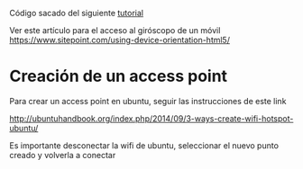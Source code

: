 Código sacado del siguiente [tutorial](https://carlosazaustre.es/blog/websockets-como-utilizar-socket-io-en-tu-aplicacion-web/)



Ver este artículo para el acceso al giróscopo de un móvil
https://www.sitepoint.com/using-device-orientation-html5/


# Creación de un access point

Para crear un access point en ubuntu, seguir las instrucciones de este link

http://ubuntuhandbook.org/index.php/2014/09/3-ways-create-wifi-hotspot-ubuntu/

Es importante desconectar la wifi de ubuntu, seleccionar el nuevo punto creado y volverla a conectar